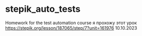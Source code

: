 # stepik_auto_tests
Homework for the test automation course
я прохожу этот урок https://stepik.org/lesson/187065/step/7?unit=161976 10.10.2023
